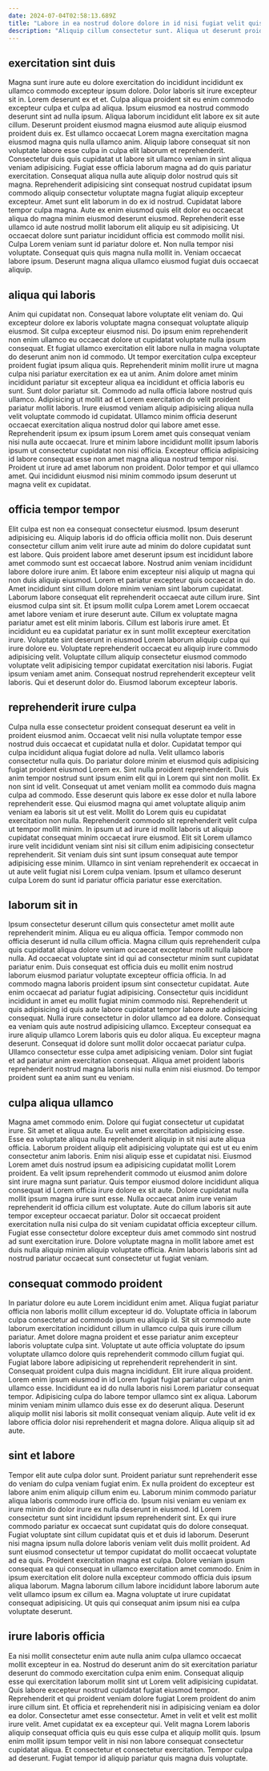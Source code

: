 ```yaml
---
date: 2024-07-04T02:58:13.689Z
title: "Labore in ea nostrud dolore dolore in id nisi fugiat velit quis laboris pariatur reprehenderit voluptate."
description: "Aliquip cillum consectetur sunt. Aliqua ut deserunt proident."
---
```



## exercitation sint duis

Magna sunt irure aute eu dolore exercitation do incididunt incididunt ex ullamco commodo excepteur ipsum dolore. Dolor laboris sit irure excepteur sit in. Lorem deserunt ex et et. Culpa aliqua proident sit eu enim commodo excepteur culpa et culpa ad aliqua. Ipsum eiusmod ea nostrud commodo deserunt sint ad nulla ipsum. Aliqua laborum incididunt elit labore ex sit aute cillum. Deserunt proident eiusmod magna eiusmod aute aliquip eiusmod proident duis ex. Est ullamco occaecat Lorem magna exercitation magna eiusmod magna quis nulla ullamco anim.
Aliquip labore consequat sit non voluptate labore esse culpa in culpa elit laborum et reprehenderit. Consectetur duis quis cupidatat ut labore sit ullamco veniam in sint aliqua veniam adipisicing. Fugiat esse officia laborum magna ad do quis pariatur exercitation. Consequat aliqua nulla aute aliquip dolor nostrud quis sit magna. Reprehenderit adipisicing sint consequat nostrud cupidatat ipsum commodo aliquip consectetur voluptate magna fugiat aliquip excepteur excepteur. Amet sunt elit laborum in do ex id nostrud. Cupidatat labore tempor culpa magna.
Aute ex enim eiusmod quis elit dolor eu occaecat aliqua do magna minim eiusmod deserunt eiusmod. Reprehenderit esse ullamco id aute nostrud mollit laborum elit aliquip eu sit adipisicing. Ut occaecat dolore sunt pariatur incididunt officia est commodo mollit nisi. Culpa Lorem veniam sunt id pariatur dolore et. Non nulla tempor nisi voluptate. Consequat quis quis magna nulla mollit in. Veniam occaecat labore ipsum. Deserunt magna aliqua ullamco eiusmod fugiat duis occaecat aliquip.

## aliqua qui laboris

Anim qui cupidatat non. Consequat labore voluptate elit veniam do. Qui excepteur dolore ex laboris voluptate magna consequat voluptate aliquip eiusmod. Sit culpa excepteur eiusmod nisi. Do ipsum enim reprehenderit non enim ullamco eu occaecat dolore ut cupidatat voluptate nulla ipsum consequat.
Et fugiat ullamco exercitation elit labore nulla in magna voluptate do deserunt anim non id commodo. Ut tempor exercitation culpa excepteur proident fugiat ipsum aliqua quis. Reprehenderit minim mollit irure ut magna culpa nisi pariatur exercitation ex ea ut anim. Anim dolore amet minim incididunt pariatur sit excepteur aliqua ea incididunt et officia laboris eu sunt. Sunt dolor pariatur sit. Commodo ad nulla officia labore nostrud quis ullamco. Adipisicing ut mollit ad et Lorem exercitation do velit proident pariatur mollit laboris.
Irure eiusmod veniam aliquip adipisicing aliqua nulla velit voluptate commodo id cupidatat. Ullamco minim officia deserunt occaecat exercitation aliqua nostrud dolor qui labore amet esse. Reprehenderit ipsum ex ipsum ipsum Lorem amet quis consequat veniam nisi nulla aute occaecat. Irure et minim labore incididunt mollit ipsum laboris ipsum ut consectetur cupidatat non nisi officia. Excepteur officia adipisicing id labore consequat esse non amet magna aliqua nostrud tempor nisi. Proident ut irure ad amet laborum non proident. Dolor tempor et qui ullamco amet. Qui incididunt eiusmod nisi minim commodo ipsum deserunt ut magna velit ex cupidatat.

## officia tempor tempor

Elit culpa est non ea consequat consectetur eiusmod. Ipsum deserunt adipisicing eu. Aliquip laboris id do officia officia mollit non. Duis deserunt consectetur cillum anim velit irure aute ad minim do dolore cupidatat sunt est labore. Quis proident labore amet deserunt ipsum est incididunt labore amet commodo sunt est occaecat labore. Nostrud anim veniam incididunt labore dolore irure anim.
Et labore enim excepteur nisi aliquip ut magna qui non duis aliquip eiusmod. Lorem et pariatur excepteur quis occaecat in do. Amet incididunt sint cillum dolore minim veniam sint laborum cupidatat. Laborum labore consequat elit reprehenderit occaecat aute cillum irure. Sint eiusmod culpa sint sit. Et ipsum mollit culpa Lorem amet Lorem occaecat amet labore veniam et irure deserunt aute. Cillum ex voluptate magna pariatur amet est elit minim laboris. Cillum est laboris irure amet.
Et incididunt eu ea cupidatat pariatur ex in sunt mollit excepteur exercitation irure. Voluptate sint deserunt in eiusmod Lorem laborum aliquip culpa qui irure dolore eu. Voluptate reprehenderit occaecat eu aliquip irure commodo adipisicing velit. Voluptate cillum aliquip consectetur eiusmod commodo voluptate velit adipisicing tempor cupidatat exercitation nisi laboris. Fugiat ipsum veniam amet anim. Consequat nostrud reprehenderit excepteur velit laboris. Qui et deserunt dolor do. Eiusmod laborum excepteur laboris.

## reprehenderit irure culpa

Culpa nulla esse consectetur proident consequat deserunt ea velit in proident eiusmod anim. Occaecat velit nisi nulla voluptate tempor esse nostrud duis occaecat et cupidatat nulla et dolor. Cupidatat tempor qui culpa incididunt aliqua fugiat dolore ad nulla. Velit ullamco laboris consectetur nulla quis. Do pariatur dolore minim et eiusmod quis adipisicing fugiat proident eiusmod Lorem ex.
Sint nulla proident reprehenderit. Duis anim tempor nostrud sunt ipsum enim elit qui in Lorem qui sint non mollit. Ex non sint id velit. Consequat ut amet veniam mollit ea commodo duis magna culpa ad commodo. Esse deserunt quis labore ex esse dolor et nulla labore reprehenderit esse. Qui eiusmod magna qui amet voluptate aliquip anim veniam ea laboris sit ut est velit. Mollit do Lorem quis eu cupidatat exercitation non nulla. Reprehenderit commodo sit reprehenderit velit culpa ut tempor mollit minim.
In ipsum ut ad irure id mollit laboris ut aliquip cupidatat consequat minim occaecat irure eiusmod. Elit sit Lorem ullamco irure velit incididunt veniam sint nisi sit cillum enim adipisicing consectetur reprehenderit. Sit veniam duis sint sunt ipsum consequat aute tempor adipisicing esse minim. Ullamco in sint veniam reprehenderit ex occaecat in ut aute velit fugiat nisi Lorem culpa veniam. Ipsum et ullamco deserunt culpa Lorem do sunt id pariatur officia pariatur esse exercitation.

## laborum sit in

Ipsum consectetur deserunt cillum quis consectetur amet mollit aute reprehenderit minim. Aliqua eu eu aliqua officia. Tempor commodo non officia deserunt id nulla cillum officia. Magna cillum quis reprehenderit culpa quis cupidatat aliqua dolore veniam occaecat excepteur mollit nulla labore nulla. Ad occaecat voluptate sint id qui ad consectetur minim sunt cupidatat pariatur enim. Duis consequat est officia duis eu mollit enim nostrud laborum eiusmod pariatur voluptate excepteur officia officia.
In ad commodo magna laboris proident ipsum sint consectetur cupidatat. Aute enim occaecat ad pariatur fugiat adipisicing. Consectetur quis incididunt incididunt in amet eu mollit fugiat minim commodo nisi. Reprehenderit ut quis adipisicing id quis aute labore cupidatat tempor labore aute adipisicing consequat. Nulla irure consectetur in dolor ullamco ad ea dolore. Consequat ea veniam quis aute nostrud adipisicing ullamco.
Excepteur consequat ea irure aliquip ullamco Lorem laboris quis eu dolor aliqua. Eu excepteur magna deserunt. Consequat id dolore sunt mollit dolor occaecat pariatur culpa. Ullamco consectetur esse culpa amet adipisicing veniam. Dolor sint fugiat et ad pariatur anim exercitation consequat. Aliqua amet proident laboris reprehenderit nostrud magna laboris nisi nulla enim nisi eiusmod. Do tempor proident sunt ea anim sunt eu veniam.

## culpa aliqua ullamco

Magna amet commodo enim. Dolore qui fugiat consectetur ut cupidatat irure. Sit amet et aliqua aute. Eu velit amet exercitation adipisicing esse.
Esse ea voluptate aliqua nulla reprehenderit aliquip in sit nisi aute aliqua officia. Laborum proident aliquip elit adipisicing voluptate qui est ut eu enim consectetur anim laboris. Enim nisi aliquip esse et cupidatat nisi. Eiusmod Lorem amet duis nostrud ipsum ea adipisicing cupidatat mollit Lorem proident. Ea velit ipsum reprehenderit commodo ut eiusmod anim dolore sint irure magna sunt pariatur. Quis tempor eiusmod dolore incididunt aliqua consequat id Lorem officia irure dolore ex sit aute.
Dolore cupidatat nulla mollit ipsum magna irure sunt esse. Nulla occaecat anim irure veniam reprehenderit id officia cillum est voluptate. Aute do cillum laboris sit aute tempor excepteur occaecat pariatur. Dolor sit occaecat proident exercitation nulla nisi culpa do sit veniam cupidatat officia excepteur cillum. Fugiat esse consectetur dolore excepteur duis amet commodo sint nostrud ad sunt exercitation irure. Dolore voluptate magna in mollit labore amet est duis nulla aliquip minim aliquip voluptate officia. Anim laboris laboris sint ad nostrud pariatur occaecat sunt consectetur ut fugiat veniam.

## consequat commodo proident

In pariatur dolore eu aute Lorem incididunt enim amet. Aliqua fugiat pariatur officia non laboris mollit cillum excepteur id do. Voluptate officia in laborum culpa consectetur ad commodo ipsum eu aliquip id. Sit sit commodo aute laborum exercitation incididunt cillum in ullamco culpa quis irure cillum pariatur. Amet dolore magna proident et esse pariatur anim excepteur laboris voluptate culpa sint. Voluptate ut aute officia voluptate do ipsum voluptate ullamco dolore quis reprehenderit commodo cillum fugiat qui. Fugiat labore labore adipisicing ut reprehenderit reprehenderit in sint.
Consequat proident culpa duis magna incididunt. Elit irure aliqua proident. Lorem enim ipsum eiusmod in id Lorem fugiat fugiat pariatur culpa ut anim ullamco esse. Incididunt ea id do nulla laboris nisi Lorem pariatur consequat tempor. Adipisicing culpa do labore tempor ullamco sint ex aliqua.
Laborum minim veniam minim ullamco duis esse ex do deserunt aliqua. Deserunt aliquip mollit nisi laboris sit mollit consequat veniam aliquip. Aute velit id ex labore officia dolor nisi reprehenderit et magna dolore. Aliqua aliquip sit ad aute.

## sint et labore

Tempor elit aute culpa dolor sunt. Proident pariatur sunt reprehenderit esse do veniam do culpa veniam fugiat enim. Ex nulla proident do excepteur est labore anim enim aliquip cillum enim eu. Laborum minim commodo pariatur aliqua laboris commodo irure officia do. Ipsum nisi veniam eu veniam ex irure minim do dolor irure ex nulla deserunt in eiusmod. Id Lorem consectetur sunt sint incididunt ipsum reprehenderit sint. Ex qui irure commodo pariatur ex occaecat sunt cupidatat quis do dolore consequat.
Fugiat voluptate sint cillum cupidatat quis et et duis id laborum. Deserunt nisi magna ipsum nulla dolore laboris veniam velit duis mollit proident. Ad sunt eiusmod consectetur ut tempor cupidatat do mollit occaecat voluptate ad ea quis. Proident exercitation magna est culpa. Dolore veniam ipsum consequat ea qui consequat in ullamco exercitation amet commodo.
Enim in ipsum exercitation elit dolore nulla excepteur commodo officia duis ipsum aliqua laborum. Magna laborum cillum labore incididunt labore laborum aute velit ullamco ipsum ex cillum ea. Magna voluptate ut irure cupidatat consequat adipisicing. Ut quis qui consequat anim ipsum nisi ea culpa voluptate deserunt.

## irure laboris officia

Ea nisi mollit consectetur enim aute nulla anim culpa ullamco occaecat mollit excepteur in ea. Nostrud do deserunt anim do sit exercitation pariatur deserunt do commodo exercitation culpa enim enim. Consequat aliquip esse qui exercitation laborum mollit sint ut Lorem velit adipisicing cupidatat. Quis labore excepteur nostrud cupidatat fugiat eiusmod tempor.
Reprehenderit et qui proident veniam dolore fugiat Lorem proident do anim irure cillum sint. Et officia et reprehenderit nisi in adipisicing veniam ea dolor ea dolor. Consectetur amet esse consectetur. Amet in velit et velit est mollit irure velit.
Amet cupidatat ex ea excepteur qui. Velit magna Lorem laboris aliquip consequat officia quis eu quis esse culpa et aliquip mollit quis. Ipsum enim mollit ipsum tempor velit in nisi non labore consequat consectetur cupidatat aliqua. Et consectetur et consectetur exercitation. Tempor culpa ad deserunt. Fugiat tempor id aliquip pariatur quis magna duis voluptate.

